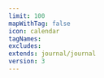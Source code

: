 ```yaml
---
limit: 100
mapWithTag: false
icon: calendar
tagNames: 
excludes: 
extends: journal/journal
version: 3
---
```


